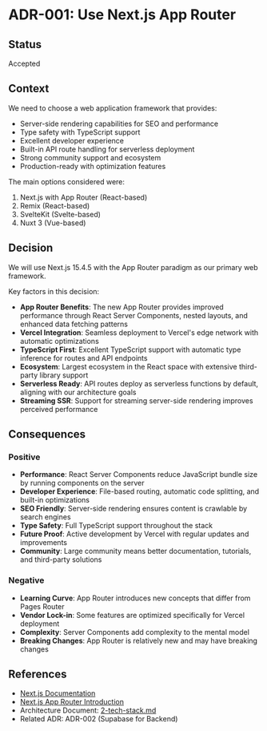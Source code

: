 # ADR-001: Use Next.js App Router

## Status

Accepted

## Context

We need to choose a web application framework that provides:

- Server-side rendering capabilities for SEO and performance
- Type safety with TypeScript support
- Excellent developer experience
- Built-in API route handling for serverless deployment
- Strong community support and ecosystem
- Production-ready with optimization features

The main options considered were:

1. Next.js with App Router (React-based)
2. Remix (React-based)
3. SvelteKit (Svelte-based)
4. Nuxt 3 (Vue-based)

## Decision

We will use Next.js 15.4.5 with the App Router paradigm as our primary web framework.

Key factors in this decision:

- **App Router Benefits**: The new App Router provides improved performance through React Server Components, nested layouts, and enhanced data fetching patterns
- **Vercel Integration**: Seamless deployment to Vercel's edge network with automatic optimizations
- **TypeScript First**: Excellent TypeScript support with automatic type inference for routes and API endpoints
- **Ecosystem**: Largest ecosystem in the React space with extensive third-party library support
- **Serverless Ready**: API routes deploy as serverless functions by default, aligning with our architecture goals
- **Streaming SSR**: Support for streaming server-side rendering improves perceived performance

## Consequences

### Positive

- **Performance**: React Server Components reduce JavaScript bundle size by running components on the server
- **Developer Experience**: File-based routing, automatic code splitting, and built-in optimizations
- **SEO Friendly**: Server-side rendering ensures content is crawlable by search engines
- **Type Safety**: Full TypeScript support throughout the stack
- **Future Proof**: Active development by Vercel with regular updates and improvements
- **Community**: Large community means better documentation, tutorials, and third-party solutions

### Negative

- **Learning Curve**: App Router introduces new concepts that differ from Pages Router
- **Vendor Lock-in**: Some features are optimized specifically for Vercel deployment
- **Complexity**: Server Components add complexity to the mental model
- **Breaking Changes**: App Router is relatively new and may have breaking changes

## References

- [Next.js Documentation](https://nextjs.org/docs)
- [Next.js App Router Introduction](https://nextjs.org/docs/app)
- Architecture Document: [2-tech-stack.md](../architecture/2-tech-stack.md)
- Related ADR: ADR-002 (Supabase for Backend)
